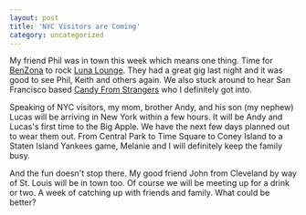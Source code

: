 ```yaml
---
layout: post
title: 'NYC Visitors are Coming'
category: uncategorized
---
```


My friend Phil was in town this week which means one thing.  Time for [BenZona](http://www.benzonaband.com/) to rock [Luna Lounge](http://www.lunalounge.com/).  They had a great gig last night and it was good to see Phil, Keith and others again.  We also stuck around to hear San Francisco based [Candy From Strangers](http://www.candyfromstrangers.com/) who I definitely got into.

Speaking of NYC visitors, my mom, brother Andy, and his son (my nephew) Lucas will be arriving in New York within a few hours.  It will be Andy and Lucas's first time to the Big Apple.  We have the next few days planned out to wear them out.  From Central Park to Time Square to Coney Island to a Staten Island Yankees game, Melanie and I will definitely keep the family busy.

And the fun doesn't stop there.  My good friend John from Cleveland by way of St. Louis will be in town too.  Of course we will be meeting up for a drink or two.  A week of catching up with friends and family.  What could be better?
